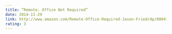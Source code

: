 ```yaml
---
title: ”Remote: Office Not Required”
date: 2014-11-29
link: http://www.amazon.com/Remote-Office-Required-Jason-Fried/dp/0804148988
rating: 3
---
```

